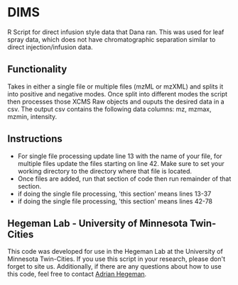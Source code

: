 # DIMS
R Script for direct infusion style data that Dana ran. This was used for leaf spray data, which does not have chromatographic separation similar to direct injection/infusion data.

## Functionality
Takes in either a single file or multiple files (mzML or mzXML) and splits it into positive and negative modes. Once split into different modes the script then processes those XCMS Raw objects and ouputs the desired data in a csv. The output csv contains the following data columns: mz, mzmax, mzmin, intensity.

## Instructions
* For single file processing update line 13 with the name of your file, for multiple files update the files starting on line 42. Make sure to set your working directory to the directory where that file is located. 
* Once files are added, run that section of code then run remainder of that section. 
 * if doing the single file processing, 'this section' means lines 13-37
 * if doing the single file processing, 'this section' means lines 42-78

## Hegeman Lab - University of Minnesota Twin-Cities
This code was developed for use in the Hegeman Lab at the University of Minnesota Twin-Cities. If you use this script in your research, please don't forget to site us. Additionally, if there are any questions about how to use this code, feel free to contact [Adrian Hegeman](hegem007@umn.edu). 
